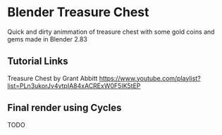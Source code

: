 # Blender Treasure Chest
Quick and dirty animmation of treasure chest with some gold coins and gems made in Blender 2.83

## Tutorial Links
Treasure Chest by Grant Abbitt https://www.youtube.com/playlist?list=PLn3ukorJv4vtpIA84xACRExW0F5IK5tEP

## Final render using Cycles
TODO
